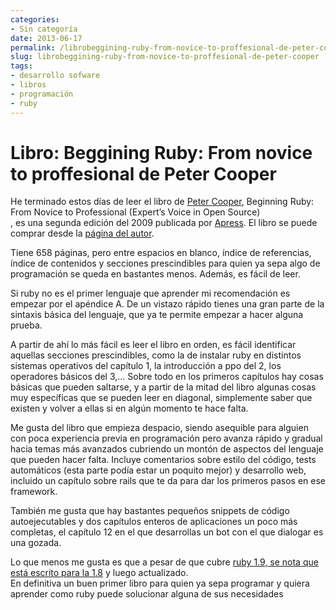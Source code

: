 ```yaml
---
categories:
- Sin categoría
date: 2013-06-17
permalink: /librobeggining-ruby-from-novice-to-proffesional-de-peter-cooper/583/
slug: librobeggining-ruby-from-novice-to-proffesional-de-peter-cooper
tags:
- desarrollo sofware
- libros
- programación
- ruby
---
```


# Libro: Beggining Ruby: From novice to proffesional de Peter Cooper

He terminado estos días de leer el libro de [Peter Cooper](http://www.rubyinside.com/about), Beginning Ruby: From Novice to Professional (Expert’s Voice in Open Source)  
, es una segunda edición del 2009 publicada por [Apress](http://www.apress.com/9781430223634/). El libro se puede comprar desde la [página del autor](http://beginningruby.org/).

Tiene 658 páginas, pero entre espacios en blanco, índice de referencias, índice de contenidos y secciones prescindibles para quien ya sepa algo de programación se queda en bastantes menos. Además, es fácil de leer.

Si ruby no es el primer lenguaje que aprender mi recomendación es empezar por el apéndice A. De un vistazo rápido tienes una gran parte de la sintaxis básica del lenguaje, que ya te permite empezar a hacer alguna prueba.

A partir de ahí lo más fácil es leer el libro en orden, es fácil identificar aquellas secciones prescindibles, como la de instalar ruby en distintos sistemas operativos del capítulo 1, la introducción a ppo del 2, los operadores básicos del 3,… Sobre todo en los primeros capítulos hay cosas básicas que pueden saltarse, y a partir de la mitad del libro algunas cosas muy específicas que se pueden leer en diagonal, simplemente saber que existen y volver a ellas si en algún momento te hace falta.

Me gusta del libro que empieza despacio, siendo asequible para alguien con poca experiencia previa en programación pero avanza rápido y gradual hacia temas más avanzados cubriendo un montón de aspectos del lenguaje que pueden hacer falta. Incluye comentarios sobre estilo del código, tests automáticos (esta parte podía estar un poquito mejor) y desarrollo web, incluido un capítulo sobre rails que te da para dar los primeros pasos en ese framework.

También me gusta que hay bastantes pequeños snippets de código autoejecutables y dos capítulos enteros de aplicaciones un poco más completas, el capítulo 12 en el que desarrollas un bot con el que dialogar es una gozada.

Lo que menos me gusta es que a pesar de que cubre [ruby 1.9, se nota que está escrito para la 1.8](http://stackoverflow.com/questions/21574/what-is-the-difference-between-ruby-1-8-and-ruby-1-9) y luego actualizado.  
En definitiva un buen primer libro para quien ya sepa programar y quiera aprender como ruby puede solucionar alguna de sus necesidades